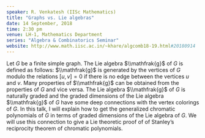 ```yaml
---
speaker: R. Venkatesh (IISc Mathematics)
title: "Graphs vs. Lie algebras"
date: 14 September, 2018
time: 2:30 pm
venue: LH-1, Mathematics Department
series: "Algebra & Combinatorics Seminar"
website: http://www.math.iisc.ac.in/~khare/algcomb18-19.html#20180914
---
```


Let $G$ be a finite simple graph. The Lie algebra $\\mathfrak{g}$ of $G$
is defined as follows: $\\mathfrak{g}$ is generated by the vertices of $G$
modulo the relations $[u, v]=0$ if there is no edge between the vertices
$u$ and $v$. Many properties of $\\mathfrak{g}$ can be obtained from the
properties of $G$ and vice versa. The Lie algebra $\\mathfrak{g}$ of $G$
is naturally graded and the graded dimensions of the Lie algebra
$\\mathfrak{g}$ of $G$ have some deep connections with the vertex
colorings of $G$. In this talk, I will explain how to get the generalized
chromatic polynomials of $G$ in terms of graded dimensions of the Lie
algebra of $G$. We will use this connection to give a Lie theoretic proof
of of Stanley’s reciprocity theorem of chromatic polynomials.
